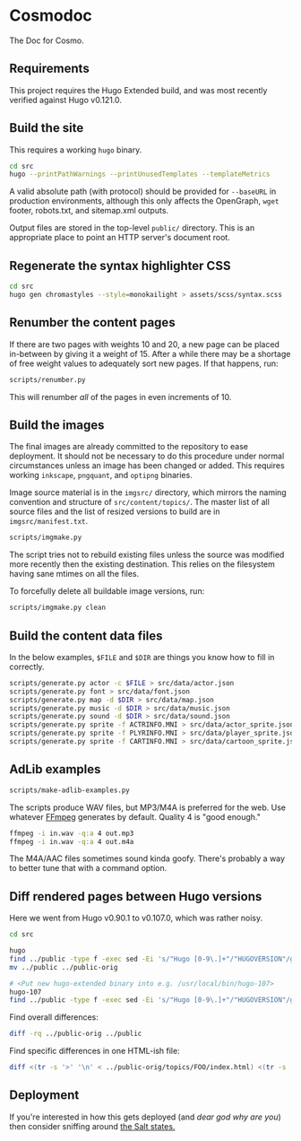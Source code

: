 # Cosmodoc

The Doc for Cosmo.

## Requirements

This project requires the Hugo Extended build, and was most recently verified against Hugo v0.121.0.

## Build the site

This requires a working `hugo` binary.

```bash
cd src
hugo --printPathWarnings --printUnusedTemplates --templateMetrics
```

A valid absolute path (with protocol) should be provided for `--baseURL` in production environments, although this only affects the OpenGraph, `wget` footer, robots.txt, and sitemap.xml outputs.

Output files are stored in the top-level `public/` directory. This is an appropriate place to point an HTTP server's document root.

## Regenerate the syntax highlighter CSS

```bash
cd src
hugo gen chromastyles --style=monokailight > assets/scss/syntax.scss
```

## Renumber the content pages

If there are two pages with weights 10 and 20, a new page can be placed in-between by giving it a weight of 15. After a while there may be a shortage of free weight values to adequately sort new pages. If that happens, run:

```bash
scripts/renumber.py
```

This will renumber _all_ of the pages in even increments of 10.

## Build the images

The final images are already committed to the repository to ease deployment. It should not be necessary to do this procedure under normal circumstances unless an image has been changed or added. This requires working `inkscape`, `pngquant`, and `optipng` binaries.

Image source material is in the `imgsrc/` directory, which mirrors the naming convention and structure of `src/content/topics/`. The master list of all source files and the list of resized versions to build are in `imgsrc/manifest.txt`.

```bash
scripts/imgmake.py
```

The script tries not to rebuild existing files unless the source was modified more recently then the existing destination. This relies on the filesystem having sane mtimes on all the files.

To forcefully delete all buildable image versions, run:

```bash
scripts/imgmake.py clean
```

## Build the content data files

In the below examples, `$FILE` and `$DIR` are things you know how to fill in correctly.

```bash
scripts/generate.py actor -c $FILE > src/data/actor.json
scripts/generate.py font > src/data/font.json
scripts/generate.py map -d $DIR > src/data/map.json
scripts/generate.py music -d $DIR > src/data/music.json
scripts/generate.py sound -d $DIR > src/data/sound.json
scripts/generate.py sprite -f ACTRINFO.MNI > src/data/actor_sprite.json
scripts/generate.py sprite -f PLYRINFO.MNI > src/data/player_sprite.json
scripts/generate.py sprite -f CARTINFO.MNI > src/data/cartoon_sprite.json
```

## AdLib examples

```bash
scripts/make-adlib-examples.py
```

The scripts produce WAV files, but MP3/M4A is preferred for the web. Use whatever [FFmpeg](https://ffmpeg.org/) generates by default. Quality 4 is "good enough."

```bash
ffmpeg -i in.wav -q:a 4 out.mp3
ffmpeg -i in.wav -q:a 4 out.m4a
```

The M4A/AAC files sometimes sound kinda goofy. There's probably a way to better tune that with a command option.

## Diff rendered pages between Hugo versions

Here we went from Hugo v0.90.1 to v0.107.0, which was rather noisy.

```bash
cd src

hugo
find ../public -type f -exec sed -Ei 's/"Hugo [0-9\.]+"/"HUGOVERSION"/g' {} +
mv ../public ../public-orig

# <Put new hugo-extended binary into e.g. /usr/local/bin/hugo-107>
hugo-107
find ../public -type f -exec sed -Ei 's/"Hugo [0-9\.]+"/"HUGOVERSION"/g' {} +
```

Find overall differences:

```bash
diff -rq ../public-orig ../public
```

Find specific differences in one HTML-ish file:

```bash
diff <(tr -s '>' '\n' < ../public-orig/topics/FOO/index.html) <(tr -s '>' '\n' < ../public/topics/FOO/index.html)
```

## Deployment

If you're interested in how this gets deployed (and _dear god why are you_) then consider sniffing around [the Salt states.](https://github.com/smitelli/salt/blob/master/states/website/cosmodoc-org.sls)
